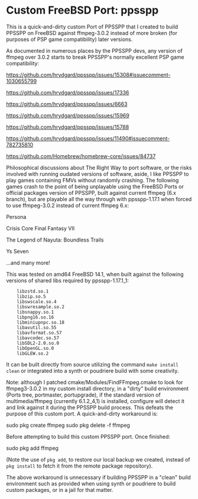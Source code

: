 # Custom FreeBSD Port: ppsspp

This is a quick-and-dirty custom Port of PPSSPP that I created to build PPSSPP on FreeBSD against ffmpeg-3.0.2 instead of more broken (for purposes of PSP game compatibility) later versions.

As documented in numerous places by the PPSSPP devs, any version of ffmpeg over 3.0.2 starts to break PPSSPP's normally excellent PSP game compatibility:

https://github.com/hrydgard/ppsspp/issues/15308#issuecomment-1030655799

https://github.com/hrydgard/ppsspp/issues/17336

https://github.com/hrydgard/ppsspp/issues/6663

https://github.com/hrydgard/ppsspp/issues/15969

https://github.com/hrydgard/ppsspp/issues/15788

https://github.com/hrydgard/ppsspp/issues/11490#issuecomment-782735810

https://github.com/Homebrew/homebrew-core/issues/84737

Philosophical discussions about The Right Way to port software, or the risks involved with running oudated versions of software, aside, I like PPSSPP to play games containing FMVs without randomly crashing. The following games crash to the point of being unplayable using the FreeBSD Ports or official packages version of PPSSPP, built against current ffmpeg (6.x branch), but are playable all the way through with ppsspp-1.17.1 when forced to use ffmpeg-3.0.2 instead of current ffmpeg 6.x:

Persona

Crisis Core Final Fantasy VII

The Legend of Nayuta: Boundless Trails

Ys Seven

...and many more!

This was tested on amd64 FreeBSD 14.1, when built against the following versions of shared libs required by ppsspp-1.17.1_1:

        libzstd.so.1
        libzip.so.5
        libswscale.so.4
        libswresample.so.2
        libsnappy.so.1
        libpng16.so.16
        libminiupnpc.so.18
        libavutil.so.55
        libavformat.so.57
        libavcodec.so.57
        libSDL2-2.0.so.0
        libOpenGL.so.0
        libGLEW.so.2

It can be built directly from source utilizing the command `make install clean` or integrated into a synth or poudriere build with some creativity.

Note: although I patched cmake/Modules/FindFFmpeg.cmake to look for ffmpeg3-3.0.2 in my custom install directory, in a "dirty" build environment (Ports tree, portmaster, portupgrade), if the standard version of multimedia/ffmpeg (currently 6.1.2_4,1) is installed, configure will detect it and link against it during the PPSSPP build process. This defeats the purpose of this custom port. A quick-and-dirty workaround is:

sudo pkg create ffmpeg
sudo pkg delete -f ffmpeg

Before attempting to build this custom PPSSPP port. Once finished:

sudo pkg add ffmpeg

(Note the use of `pkg add`, to restore our local backup we created, instead of `pkg install` to fetch it from the remote package repository).

The above workaround is unnecessary if building PPSSPP in a "clean" build environment such as provided when using synth or poudriere to build custom packages, or in a jail for that matter.
